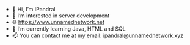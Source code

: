 - 👋 Hi, I’m IPandral
- 👀 I’m interested in server development
- 🌐 https://www.unnamednetwork.net
- 🌱 I’m currently learning Java, HTML and SQL
- 📫 You can contact me at my email: ipandral@unnamednetwork.xyz

<!---
IPandral/IPandral is a ✨ special ✨ repository because its `README.md` (this file) appears on your GitHub profile.
You can click the Preview link to take a look at your changes.
--->
